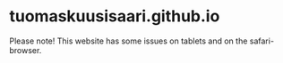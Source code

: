 # tuomaskuusisaari.github.io

Please note! This website has some issues on tablets and on the safari-browser.
